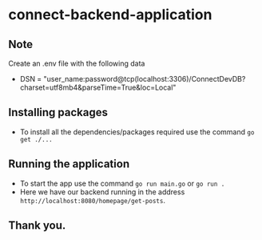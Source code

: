 # connect-backend-application

## Note
Create an .env file with the following data
- DSN = "user_name:password@tcp(localhost:3306)/ConnectDevDB?charset=utf8mb4&parseTime=True&loc=Local"

## Installing packages
- To install all the dependencies/packages required use the command `go get ./...`

## Running the application
- To start the app use the command `go run main.go` or `go run .`
- Here we have our backend running in the address `http://localhost:8080/homepage/get-posts`.

##
## Thank you.